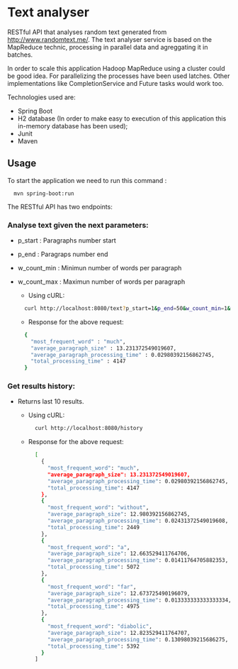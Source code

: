 # Text analyser

RESTful API that analyses random text generated from http://www.randomtext.me/.
The text analyser service is based on the MapReduce technic, processing in parallel data and agreggating it in batches.

In order to scale this application Hadoop MapReduce using a cluster could be good idea.
For parallelizing the processes have been used latches. Other implementations like CompletionService and Future tasks would work too.

Technologies used are:
  - Spring Boot
  - H2 database (In order to make easy to execution of this application this in-memory database has been used);
  - Junit
  - Maven

## Usage

To start the application we need to run this command :
```
  mvn spring-boot:run
```

The RESTful API has two endpoints:

  ### Analyse text given the next parameters:
  
  - p_start : Paragraphs number start
  - p_end : Paragraps number end
  - w_count_min : Minimun number of words per paragraph
  - w_count_max : Maximun number of words per paragraph
    

    - Using cURL:
    ```sh
      curl http://localhost:8080/text?p_start=1&p_end=50&w_count_min=1&w_count_max=25
    ```
  
    - Response for the above request:
  
    ```sh
      {
        "most_frequent_word" : "much",
        "average_paragraph_size" : 13.231372549019607,
        "average_paragraph_processing_time" : 0.02980392156862745,
        "total_processing_time" : 4147
      }
      ```
 ### Get results history:
 
  - Returns last 10 results.
    
    - Using cURL:
      ```sh
        curl http://localhost:8080/history
      ```
    - Response for the above request:
      ```sh
        [
          {
            "most_frequent_word": "much",
            "average_paragraph_size": 13.231372549019607,
            "average_paragraph_processing_time": 0.02980392156862745,
            "total_processing_time": 4147
          },
          {
            "most_frequent_word": "without",
            "average_paragraph_size": 12.980392156862745,
            "average_paragraph_processing_time": 0.02431372549019608,
            "total_processing_time": 2449
          },
          {
            "most_frequent_word": "a",
            "average_paragraph_size": 12.663529411764706,
            "average_paragraph_processing_time": 0.01411764705882353,
            "total_processing_time": 5072
          },
          {
            "most_frequent_word": "far",
            "average_paragraph_size": 12.673725490196079,
            "average_paragraph_processing_time": 0.013333333333333334,
            "total_processing_time": 4975
          },
          {
            "most_frequent_word": "diabolic",
            "average_paragraph_size": 12.823529411764707,
            "average_paragraph_processing_time": 0.13098039215686275,
            "total_processing_time": 5392
          }
        ]
      ```





